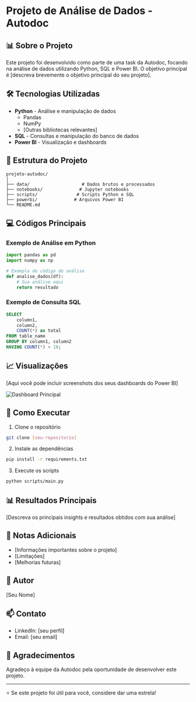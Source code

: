# Projeto de Análise de Dados - Autodoc

## 📊 Sobre o Projeto
Este projeto foi desenvolvido como parte de uma task da Autodoc, focando na análise de dados utilizando Python, SQL e Power BI. O objetivo principal é [descreva brevemente o objetivo principal do seu projeto].

## 🛠️ Tecnologias Utilizadas
- **Python** - Análise e manipulação de dados
  - Pandas
  - NumPy
  - [Outras bibliotecas relevantes]
- **SQL** - Consultas e manipulação do banco de dados
- **Power BI** - Visualização e dashboards

## 📁 Estrutura do Projeto
```
projeto-autodoc/
│
├── data/                    # Dados brutos e processados
├── notebooks/              # Jupyter notebooks
├── scripts/               # Scripts Python e SQL
├── powerbi/              # Arquivos Power BI
└── README.md
```

## 💻 Códigos Principais

### Exemplo de Análise em Python
```python
import pandas as pd
import numpy as np

# Exemplo de código de análise
def analise_dados(df):
    # Sua análise aqui
    return resultado
```

### Exemplo de Consulta SQL
```sql
SELECT 
    column1,
    column2,
    COUNT(*) as total
FROM table_name
GROUP BY column1, column2
HAVING COUNT(*) > 10;
```

## 📈 Visualizações
[Aqui você pode incluir screenshots dos seus dashboards do Power BI]

<img src="/api/placeholder/800/400" alt="Dashboard Principal" />

## 🚀 Como Executar
1. Clone o repositório
```bash
git clone [seu-repositorio]
```

2. Instale as dependências
```bash
pip install -r requirements.txt
```

3. Execute os scripts
```bash
python scripts/main.py
```

## 📊 Resultados Principais
[Descreva os principais insights e resultados obtidos com sua análise]

## 📝 Notas Adicionais
- [Informações importantes sobre o projeto]
- [Limitações]
- [Melhorias futuras]

## 👤 Autor
[Seu Nome]

## 📫 Contato
- LinkedIn: [seu perfil]
- Email: [seu email]

## 🙏 Agradecimentos
Agradeço à equipe da Autodoc pela oportunidade de desenvolver este projeto.

---
⭐ Se este projeto foi útil para você, considere dar uma estrela!
